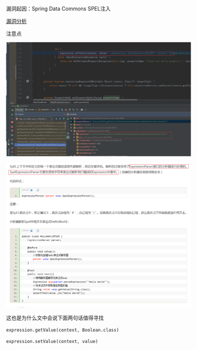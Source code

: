 漏洞起因：Spring Data Commons SPEL注入

[漏洞分析](https://xz.aliyun.com/t/2269)

注意点



![1](./1.png)

![1](./2.png)

这也是为什么文中会说下面两句话值得寻找

`expression.getValue(context, Boolean.class)`

`expression.setValue(context, value)`



